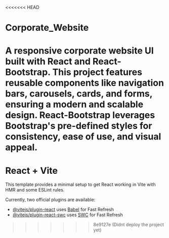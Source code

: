 <<<<<<< HEAD
# Corporate_Website
A responsive corporate website UI built with React and React-Bootstrap. This project features reusable components like navigation bars, carousels, cards, and forms, ensuring a modern and scalable design. React-Bootstrap leverages Bootstrap's pre-defined styles for consistency, ease of use, and visual appeal.
=======
# React + Vite

This template provides a minimal setup to get React working in Vite with HMR and some ESLint rules.

Currently, two official plugins are available:

- [@vitejs/plugin-react](https://github.com/vitejs/vite-plugin-react/blob/main/packages/plugin-react/README.md) uses [Babel](https://babeljs.io/) for Fast Refresh
- [@vitejs/plugin-react-swc](https://github.com/vitejs/vite-plugin-react-swc) uses [SWC](https://swc.rs/) for Fast Refresh
>>>>>>> 8e9127e (Didnt deploy the project yet)
